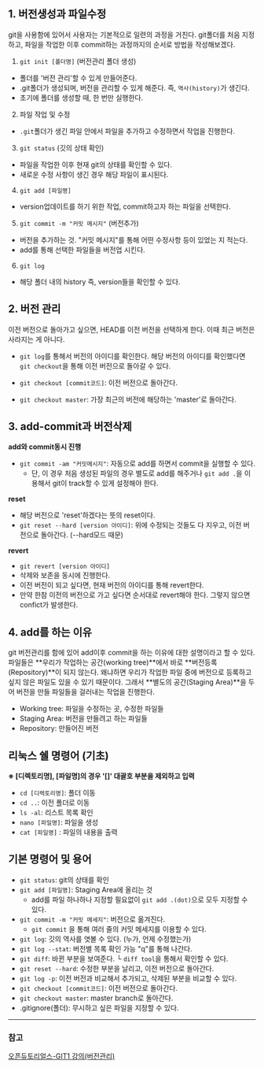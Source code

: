 ## 1. 버전생성과 파일수정
  git을 사용함에 있어서 사용자는 기본적으로 일련의 과정을 거친다. git폴더를 처음 지정하고, 파일을 작업한 이후 commit하는 과정까지의 순서로 방법을 작성해보겠다.

  1. `git init [폴더명]` (버전관리 폴더 생성)
  - 폴더를 '버전 관리'할 수 있게 만들어준다.  
  - .git폴더가 생성되며, 버전을 관리할 수 있게 해준다. 즉, `역사(history)`가 생긴다.
  - 초기에 폴더를 생성할 때, 한 번만 실행한다.  


  2. 파일 작업 및 수정
  - `.git`폴더가 생긴 파일 안에서 파일을 추가하고 수정하면서 작업을 진행한다.
  

  3. `git status` (깃의 상태 확인)
  - 파일을 작업한 이후 현재 git의 상태를 확인할 수 있다.
  - 새로운 수정 사항이 생긴 경우 해당 파일이 표시된다.


  4. `git add [파일명]` 
  - version업데이트를 하기 위한 작업, commit하고자 하는 파일을 선택한다.


  5. `git commit -m "커밋 메시지"` (버전추가)
  -  버전을 추가하는 것. "커밋 메시지"를 통해 어떤 수정사항 등이 있었는 지 적는다.
  - add를 통해 선택한 파일들을 버전업 시킨다. 


  6. `git log`
  - 해당 폴더 내의 history 즉, version들을 확인할 수 있다.

## 2. 버전 관리
 이전 버전으로 돌아가고 싶으면, HEAD를 이전 버전을 선택하게 한다. 이때 최근 버전은 사라지는 게 아니다.

- `git log`를 통해서 버전의 아이디를 확인한다. 해당 버전의 아이디를 확인했다면 `git checkout`을 통해 이전 버전으로 돌아갈 수 있다.

- `git checkout [commit코드]`: 이전 버전으로 돌아간다.
- `git checkout master`: 가장 최근의 버전에 해당하는 'master'로 돌아간다.


## 3. add-commit과 버전삭제

**add와 commit동시 진행**
- `git commit -am "커밋메시지"`: 자동으로 add를 하면서 commit을 실행할 수 있다. 
  - 단, 이 경우 처음 생성된 파일의 경우 별도로 add를 해주거나 `git add .`을 이용해서 git이 track할 수 있게 설정해야 한다.

**reset**
- 해당 버전으로 'reset'하겠다는 뜻의 reset이다.  
- `git reset --hard [version 아이디]`: 위에 수정되는 것들도 다 지우고, 이전 버전으로 돌아간다. (--hard모드 때문)

**revert**
- `git revert [version 아이디]`  
- 삭제와 보존을 동시에 진행한다. 
- 이전 버전이 되고 싶다면, 현재 버전의 아이디를 통해 revert한다. 
- 만약 한참 이전의 버전으로 가고 싶다면 순서대로 revert해야 한다. 그렇지 않으면 confict가 발생한다. 


## 4. add를 하는 이유
git 버전관리를 함에 있어 add이후 commit을 하는 이유에 대한 설명이라고 할 수 있다. 파일들은 **우리가 작업하는 공간(working tree)**에서 바로 **버전등록(Repository)**이 되지 않는다. 왜냐하면 우리가 작업한 파일 중에 버전으로 등록하고 싶지 않은 파일도 있을 수 있기 때문이다. 그래서 **별도의 공간(Staging Area)**을 두어 버전을 만들 파일들을 걸러내는 작업을 진행한다. 

- Working tree: 파일을 수정하는 곳, 수정한 파일들
- Staging Area: 버전을 만들려고 하는 파일들
- Repository: 만들어진 버전

## 리눅스 쉘 명령어 (기초)

**※ [디렉토리명], [파일명]의 경우 '[]' 대괄호 부분을 제외하고 입력**

- `cd [디렉토리명]`: 폴더 이동
- `cd ..`: 이전 폴더로 이동
- `ls -al`: 리스트 목록 확인
- `nano [파일명]`: 파일을 생성
- `cat [파일명]` : 파일의 내용을 출력

## 기본 명령어 및 용어

- `git status`: git의 상태를 확인
- `git add [파일명]`: Staging Area에 올리는 것 
  - add를 파일 하나하나 지정할 필요없이 `git add .(dot)`으로 모두 지정할 수 있다.
- `git commit -m "커밋 메세지"`: 버전으로 옮겨진다.
  - `git commit` 을 통해 여러 줄의 커밋 메세지를 이용할 수 있다.
- `git log`: 깃의 역사를 엿볼 수 있다. (누가, 언제 수정했는가)
- `git log --stat`: 버전별 목록 확인 가능 "q"를 통해 나간다.
- `git diff`: 바뀐 부분을 보여준다.
└ `diff tool`을 통해서 확인할 수 있다. 
- `git reset --hard`: 수정한 부분을 날리고, 이전 버전으로 돌아간다.
- `git log -p`: 이전 버전과 비교해서 추가되고, 삭제된 부분을 비교할 수 있다.
- `git checkout [commit코드]`: 이전 버전으로 돌아간다.
- `git checkout master`: master branch로 돌아간다.
- .gitignore(폴더): 무시하고 싶은 파일을 지정할 수 있다. 

----------


### 참고
[오픈듀토리얼스-GIT1 강의(버전관리)](https://opentutorials.org/course/3839)